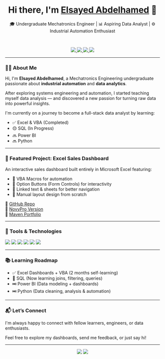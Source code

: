 <h1 align="center">Hi there, I'm <a href="https://www.linkedin.com/in/elsayed-soliman-0478b128a" target="_blank">Elsayed Abdelhamed</a> 👋</h1>

<p align="center">
  🎓 Undergraduate Mechatronics Engineer | 📊 Aspiring Data Analyst | ⚙️ Industrial Automation Enthusiast
</p>

<br/>

<p align="center">
  <a href="eng.sayed2047@gmail.com" target="_blank">
    <img src="https://img.shields.io/badge/Gmail-D14836?style=for-the-badge&logo=gmail&logoColor=white" />
  </a>
  <a href="https://www.linkedin.com/in/elsayed-soliman-0478b128a" target="_blank">
    <img src="https://img.shields.io/badge/LinkedIn-0077B5?style=for-the-badge&logo=linkedin&logoColor=white" />
  </a>
  <a href="https://www.novypro.com/profile/elsayedabdelhamed" target="_blank">
    <img src="https://img.shields.io/badge/NovyPro-Portfolio-blue?style=for-the-badge" />
  </a>
  <a href="https://app.mavenanalytics.io/profile/elsayedabdelhamed" target="_blank">
    <img src="https://img.shields.io/badge/Maven-Analytics%20Portfolio-blue?style=for-the-badge" />
  </a>
</p>

---

### 👨‍💻 About Me

Hi, I'm **Elsayed Abdelhamed**, a Mechatronics Engineering undergraduate passionate about **industrial automation** and **data analytics**.

After exploring systems engineering and automation, I started teaching myself data analysis — and discovered a new passion for turning raw data into powerful insights.

I'm currently on a journey to become a full-stack data analyst by learning:
- ✅ Excel & VBA (Completed)
- 🟡 SQL (In Progress)
- 🔜 Power BI
- 🔜 Python

---

### 🚀 Featured Project: Excel Sales Dashboard

An interactive sales dashboard built entirely in Microsoft Excel featuring:

- 📌 VBA Macros for automation
- 📌 Option Buttons (Form Controls) for interactivity
- 📌 Linked text & sheets for better navigation
- 📌 Manual layout design from scratch

🔗 [GitHub Repo](https://github.com/YOUR-USERNAME/Excel-Sales-Dashboard)  
🔗 [NovyPro Version](https://www.novypro.com/project-link)  
🔗 [Maven Portfolio](https://app.mavenanalytics.io/project-link)

---

### 🧰 Tools & Technologies

<p align="left">
  <img src="https://img.shields.io/badge/Excel-217346?style=for-the-badge&logo=microsoft-excel&logoColor=white" />
  <img src="https://img.shields.io/badge/VBA-003B6F?style=for-the-badge&logo=microsoft&logoColor=white" />
  <img src="https://img.shields.io/badge/SQL-316192?style=for-the-badge&logo=postgresql&logoColor=white" />
  <img src="https://img.shields.io/badge/PowerBI-F2C811?style=for-the-badge&logo=powerbi&logoColor=black" />
  <img src="https://img.shields.io/badge/Python-3776AB?style=for-the-badge&logo=python&logoColor=white" />
  <img src="https://img.shields.io/badge/GitHub-100000?style=for-the-badge&logo=github&logoColor=white" />
</p>

---

### 📚 Learning Roadmap

- ✅ Excel Dashboards + VBA (2 months self-learning)
- 🔄 SQL (Now learning joins, filtering, queries)
- ⏭️ Power BI (Data modeling + dashboards)
- ⏭️ Python (Data cleaning, analysis & automation)

---

### 📬 Let’s Connect

I'm always happy to connect with fellow learners, engineers, or data enthusiasts.

Feel free to explore my dashboards, send me feedback, or just say hi!

---

<p align="center">
  <img src="https://img.shields.io/static/v1?style=for-the-badge&label=MADE%20BY&message=Elsayed%20Abdelhamed&color=blue" />
  <img src="https://img.shields.io/static/v1?style=for-the-badge&label=LICENSE&message=MIT&color=green" />
</p>
